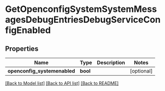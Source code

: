 # GetOpenconfigSystemSystemMessagesDebugEntriesDebugServiceConfigEnabled

## Properties
Name | Type | Description | Notes
------------ | ------------- | ------------- | -------------
**openconfig_systemenabled** | **bool** |  | [optional] 

[[Back to Model list]](../README.md#documentation-for-models) [[Back to API list]](../README.md#documentation-for-api-endpoints) [[Back to README]](../README.md)


